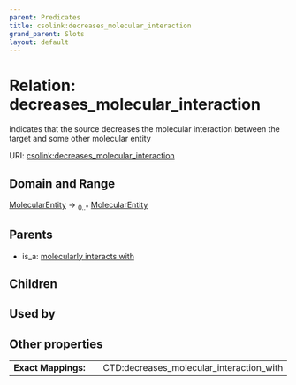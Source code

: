 ```yaml
---
parent: Predicates
title: csolink:decreases_molecular_interaction
grand_parent: Slots
layout: default
---
```


# Relation: decreases_molecular_interaction


indicates that the source decreases the molecular interaction between the target and some other molecular entity

URI: [csolink:decreases_molecular_interaction](https://w3id.org/csolink/vocab/decreases_molecular_interaction)

## Domain and Range

[MolecularEntity](MolecularEntity.md) ->  <sub>0..*</sub> [MolecularEntity](MolecularEntity.md)

## Parents

 *  is_a: [molecularly interacts with](molecularly_interacts_with.md)

## Children


## Used by


## Other properties

|  |  |  |
| --- | --- | --- |
| **Exact Mappings:** | | CTD:decreases_molecular_interaction_with |

